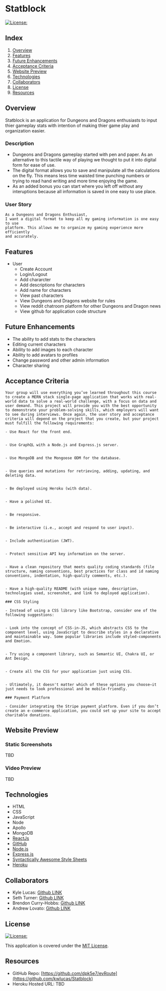 # Statblock

[![License:](https://img.shields.io/badge/License-MIT-yellow.svg)](https://opensource.org/licenses/MIT)

## Index

1. [Overview](#overview)
2. [Features](#features)
3. [Future Enhancements](#future-enhancements)
4. [Acceptance Criteria](#acceptance-criteria)
5. [Website Preview](#website-preview)
6. [Technologies](#technologies)
7. [Collaborators](#collaborators)
8. [License](#license)
9. [Resources](#resources)

## Overview

Statblock is an application for Dungeons and Dragons enthusiasts to input thier gameplay stats with intention of making thier game play and organization easier.

### Description

- Dungeons and Dragons gameplay started with pen and paper. As an alternative to this tactile way of playing we thought to put it into digital form for ease of use.
- The digital format allows you to save and manipulate all the calculations on the fly. This means less time waisted time punching numbers or trying to read hand writing and more time enjoying the game.
- As an added bonus you can start where you left off without any interuptions because all information is saved in one easy to use place.

### User Story

```
As a Dungeons and Dragons Enthusiast,
I want a digital format to keep all my gaming information is one easy to use
platform. This allows me to organize my gaming experience more efficiently
and accurately.

```

## Features

- User
  - Create Account
  - Login/Logout
  - Add chararcter
  - Add descriptions for characters
  - Add name for characters
  - View past characters
  - View Dungeons and Dragons website for rules
  - View reddit chatroom platform for other Dungeons and Dragon news
  - View github for application code structure

## Future Enhancements

- The ability to add stats to the characters
- Editing current characters
- Ability to add images to each character
- Ability to add avatars to profiles
- Change password and other admin information
- Character sharing

## Acceptance Criteria

```
Your group will use everything you’ve learned throughout this course to create a MERN stack single-page application that works with real-world data to solve a real-world challenge, with a focus on data and user demand. This project will provide you with the best opportunity to demonstrate your problem-solving skills, which employers will want to see during interviews. Once again, the user story and acceptance criteria will depend on the project that you create, but your project must fulfill the following requirements:

- Use React for the front end.


- Use GraphQL with a Node.js and Express.js server.


- Use MongoDB and the Mongoose ODM for the database.


- Use queries and mutations for retrieving, adding, updating, and deleting data.


- Be deployed using Heroku (with data).


- Have a polished UI.


- Be responsive.


- Be interactive (i.e., accept and respond to user input).


- Include authentication (JWT).


- Protect sensitive API key information on the server.


- Have a clean repository that meets quality coding standards (file structure, naming conventions, best practices for class and id naming conventions, indentation, high-quality comments, etc.).


- Have a high-quality README (with unique name, description, technologies used, screenshot, and link to deployed application).

### CSS Styling

- Instead of using a CSS library like Bootstrap, consider one of the following suggestions:


- Look into the concept of CSS-in-JS, which abstracts CSS to the component level, using JavaScript to describe styles in a declarative and maintainable way. Some popular libraries include styled-components and Emotion.


- Try using a component library, such as Semantic UI, Chakra UI, or Ant Design.


- Create all the CSS for your application just using CSS.


- Ultimately, it doesn't matter which of these options you choose—it just needs to look professional and be mobile-friendly.

### Payment Platform

- Consider integrating the Stripe payment platform. Even if you don’t create an e-commerce application, you could set up your site to accept charitable donations.

```

## Website Preview

### Static Screenshots

TBD

### Video Preview

TBD

## Technologies

- HTML
- CSS
- JavaScript
- Node
- Apollo
- MongoDB
- [ReactJs](https://reactjs.org/)
- [GitHub](https://www.github.com)
- [Node.js](https://nodejs.org/)
- [Express.js](https://expressjs.com/)
- [Syntactically Awesome Style Sheets](https://sass-lang.com/)
- [Heroku](https://www.heroku.com/)

## Collaborators

- Kyle Lucas: [Github LINK](https://github.com/kwlucas)
- Seth Turner: [Github LINK](https://github.com/Capt-Turner)
- Brendon Curry-Hobbs: [Github LINK](https://github.com/brendonc-h)
- Andrew Lovato: [Github LINK](https://github.com/drewlovato)

## License

[![License:](https://img.shields.io/badge/License-MIT-yellow.svg)](https://opensource.org/licenses/MIT)

This application is covered under the [MIT License](https://opensource.org/licenses/MIT).

## Resources

- GitHub Repo: [https://github.com/dpk5e7/evRoute](https://github.com/kwlucas/Statblock)
- Heroku Hosted URL: TBD
